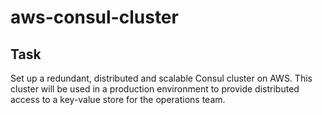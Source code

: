 # aws-consul-cluster

## Task
Set up a redundant, distributed and scalable Consul cluster on AWS. This cluster will be used in a production environment to provide distributed access to a key-value store for the operations team.